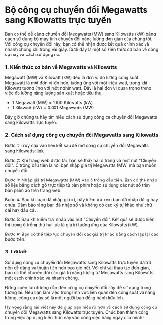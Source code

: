 Bộ công cụ chuyển đổi Megawatts sang Kilowatts trực tuyến
=========================================================

Bạn có thể dễ dàng chuyển đổi Megawatts (MW) sang Kilowatts (kW) bằng cách sử dụng bộ máy tính chuyển đổi năng lượng đơn giản của chúng tôi. Với công cụ chuyển đổi này, bạn có thể nhận được kết quả chính xác và nhanh chóng chỉ trong vài giây. Dưới đây là một số kiến thức cơ bản về công cụ này và cách sử dụng nó.

### 1. Kiến thức cơ bản về Megawatts và Kilowatts

Megawatt (MW) và Kilowatt (kW) đều là đơn vị đo lường công suất. Megawatt là một đơn vị lớn hơn, tương ứng với một triệu watt, trong khi Kilowatt tương ứng với một nghìn watt. Đây là hai đơn vị quan trọng trong việc đo lường năng lượng sản xuất hoặc tiêu thụ.

- 1 Megawatt (MW) = 1000 Kilowatts (kW)
- 1 Kilowatt (kW) = 0.001 Megawatts (MW)

Bây giờ chúng ta hãy tìm hiểu cách sử dụng công cụ chuyển đổi Megawatts sang Kilowatts trực tuyến.

### 2. Cách sử dụng công cụ chuyển đổi Megawatts sang Kilowatts

Bước 1: Truy cập vào liên kết sau để mở công cụ chuyển đổi Megawatts sang Kilowatts: [link](https://www.onlinecalculatorsfree.com/vi/convert/megawatts-to-kilowatts.html)

Bước 2: Khi trang web được tải, bạn sẽ thấy hai ô trống và một nút "Chuyển đổi". Ô trống đầu tiên là nơi bạn nhập giá trị Megawatts (MW) mà bạn muốn chuyển đổi.

Bước 3: Nhập giá trị Megawatts (MW) vào ô trống đầu tiên. Bạn có thể nhập số liệu bằng cách gõ trực tiếp từ bàn phím hoặc sử dụng các nút số trên bàn phím ảo trên trang web.

Bước 4: Sau khi bạn đã nhập giá trị, hãy kiểm tra xem bạn đã nhập đúng hay chưa. Đảm bảo rằng bạn đã nhập số và không có các ký tự khác như chữ cái hay dấu câu.

Bước 5: Sau khi kiểm tra, nhấp vào nút "Chuyển đổi". Kết quả sẽ được hiển thị trong ô trống thứ hai tức là giá trị tương ứng của Kilowatts (kW).

Bước 6: Bạn có thể tiếp tục chuyển đổi các giá trị khác bằng cách lặp lại các bước trên.

### 3. Lời kết

Sử dụng công cụ chuyển đổi Megawatts sang Kilowatts trực tuyến đã trở nên dễ dàng và thuận tiện hơn bao giờ hết. Với chỉ vài thao tác đơn giản, bạn có thể chuyển đổi các giá trị năng lượng từ Megawatts sang Kilowatts một cách chính xác và nhanh chóng.

Đừng quên lưu đường dẫn đến công cụ chuyển đổi này để sử dụng trong tương lai. Nếu bạn làm việc trong lĩnh vực liên quan đến công suất và năng lượng, công cụ này sẽ là một người bạn đồng hành hữu ích.

Hy vọng rằng bài viết này đã giúp bạn hiểu rõ hơn về cách sử dụng công cụ chuyển đổi Megawatts sang Kilowatts trực tuyến. Chúc bạn thành công trong việc áp dụng kiến thức này vào công việc hàng ngày của mình!